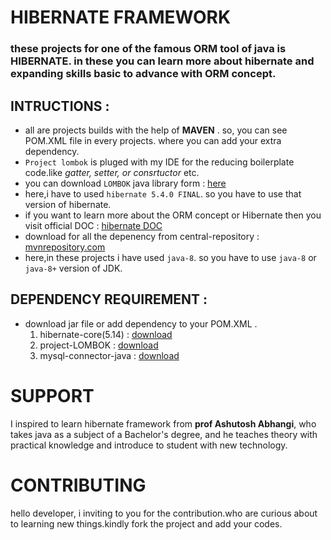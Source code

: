 # HIBERNATE FRAMEWORK
### these projects for one of the famous ORM tool of java is **HIBERNATE**. in these you can learn more about hibernate and expanding skills basic to advance with ORM concept.

## INTRUCTIONS :

   - all are projects builds with the help of **MAVEN** . so, you can see POM.XML file in every projects. where you can add your extra dependency.
   - `Project lombok` is pluged with my IDE for the reducing boilerplate code.like _gatter, setter, or consrtuctor_ etc.
   -  you can download `LOMBOK` java library form : [here](https://projectlombok.org/download)
   - here,i have to used  `hibernate 5.4.0 FINAL`. so you have to use that version of hibernate.
   - if you want to learn more about the ORM concept or Hibernate then you visit official DOC : [hibernate DOC](https://hibernate.org/orm/documentation/5.4/)
   - download for all the depenency from central-repository : [mvnrepository.com](https://mvnrepository.com/)
   - here,in these projects i have used `java-8`. so you have to use `java-8` or `java-8+` version of JDK.

## DEPENDENCY REQUIREMENT :
  - download jar file or add dependency to your POM.XML . 
      1.  hibernate-core(5.14)  :  [download]("https://mvnrepository.com/artifact/org.hibernate/hibernate-core/5.4.0.Final")
      2.  project-LOMBOK        :  [download]("https://mvnrepository.com/artifact/org.projectlombok/lombok/1.18.8")
      3.  mysql-connector-java  :  [download]("https://mvnrepository.com/artifact/mysql/mysql-connector-java/5.1.47")
 
# SUPPORT
I inspired to learn hibernate framework from **prof Ashutosh Abhangi**, who takes java as a subject of a Bachelor's degree, and he teaches theory with practical knowledge and introduce to student with new technology.

# CONTRIBUTING
hello developer, i inviting to you for the contribution.who are curious about to learning new things.kindly fork the project and add your codes.
